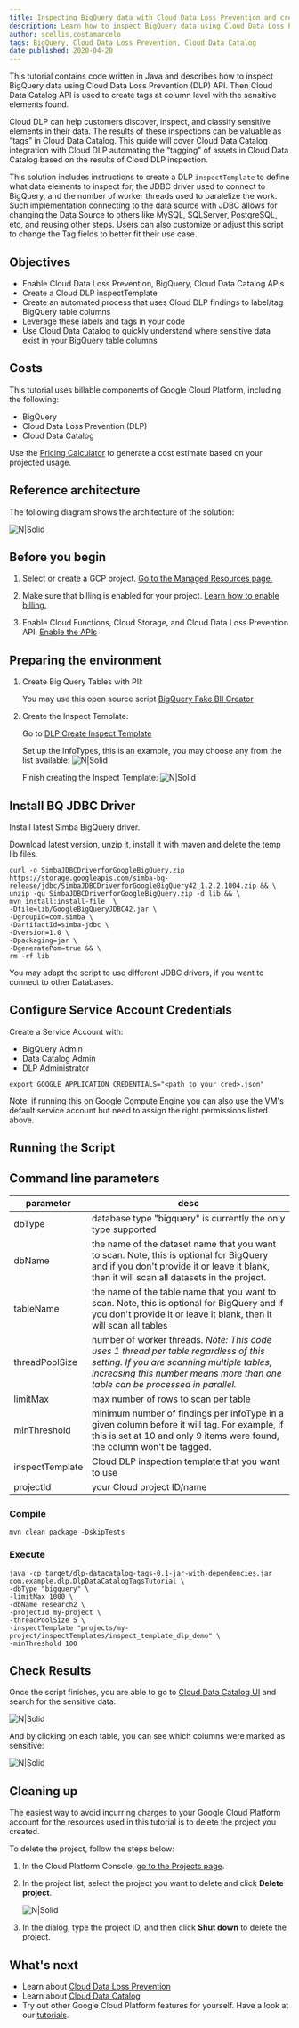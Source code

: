 ```yaml
---
title: Inspecting BigQuery data with Cloud Data Loss Prevention and creating Cloud Data Catalog Tags based on results from inspection scans.
description: Learn how to inspect BigQuery data using Cloud Data Loss Prevention and automatically create Cloud Data Catalog Tags with results from inspection scans.
author: scellis,costamarcelo
tags: BigQuery, Cloud Data Loss Prevention, Cloud Data Catalog
date_published: 2020-04-20
---
```


This tutorial contains code written in Java and describes how to inspect BigQuery data using Cloud Data Loss Prevention (DLP) API. Then Cloud Data Catalog API is used to create tags at column level with the sensitive elements found.

Cloud DLP can help customers discover, inspect, and classify sensitive elements in their data. The results of these inspections can be valuable as “tags” in Cloud Data Catalog. This guide will cover Cloud Data Catalog integration with Cloud DLP automating the “tagging” of assets in Cloud Data Catalog based on the results of Cloud DLP inspection. 

This solution includes instructions to create a DLP ```inspectTemplate``` to define what data elements to inspect for, the JDBC driver used to connect to BigQuery, and the number of worker threads used to paralelize the work. Such implementation connecting to the data source with JDBC allows for changing the Data Source to others like MySQL, SQLServer, PostgreSQL, etc, and reusing other steps. Users can also customize or adjust this script to change the Tag fields to better fit their use case. 

## Objectives

- Enable Cloud Data Loss Prevention, BigQuery, Cloud Data Catalog APIs
- Create a Cloud DLP inspectTemplate
- Create an automated process that uses Cloud DLP findings to label/tag BigQuery table columns
- Leverage these labels and tags in your code 
- Use Cloud Data Catalog to quickly understand where sensitive data exist in your BigQuery table columns

## Costs

This tutorial uses billable components of Google Cloud Platform, including the following:

- BigQuery
- Cloud Data Loss Prevention (DLP)
- Cloud Data Catalog

Use the [Pricing Calculator](https://cloud.google.com/products/calculator) to generate a cost estimate based on your projected usage.

## Reference architecture

The following diagram shows the architecture of the solution:

![N|Solid](./images/flow.png)


## Before you begin

1.  Select or create a GCP project.
    [Go to the Managed Resources page.](https://console.cloud.google.com/cloud-resource-manager)

1.  Make sure that billing is enabled for your project.
    [Learn how to enable billing.](https://cloud.google.com/billing/docs/how-to/modify-project)

1.  Enable Cloud Functions, Cloud Storage, and Cloud Data Loss Prevention API.
    [Enable the APIs](https://console.cloud.google.com/flows/enableapi?apiid=datacatalog.googleapis.com,bigquery.googleapis.com,dlp.googleapis.com)

## Preparing the environment

1.  Create Big Query Tables with PII:

    You may use this open source script [BigQuery Fake BII Creator](https://github.com/mesmacosta/bq-fake-pii-table-creator) 

1.  Create the Inspect Template:

    Go to [DLP Create Inspect Template](https://console.cloud.google.com/security/dlp/create/template)

    Set up the InfoTypes, this is an example, you may choose any from the list available:
    ![N|Solid](./images/infoTypes.png)

    Finish creating the Inspect Template:
    ![N|Solid](./images/inspectTemplateCreated.png)

## Install BQ JDBC Driver

Install latest Simba BigQuery driver.

Download latest version, unzip it, install it with maven and delete the temp lib files.
```
curl -o SimbaJDBCDriverforGoogleBigQuery.zip https://storage.googleapis.com/simba-bq-release/jdbc/SimbaJDBCDriverforGoogleBigQuery42_1.2.2.1004.zip && \
unzip -qu SimbaJDBCDriverforGoogleBigQuery.zip -d lib && \
mvn install:install-file  \
-Dfile=lib/GoogleBigQueryJDBC42.jar \
-DgroupId=com.simba \
-DartifactId=simba-jdbc \
-Dversion=1.0 \
-Dpackaging=jar \
-DgeneratePom=true && \
rm -rf lib
```
You may adapt the script to use different JDBC drivers, if you want to connect to other Databases.

## Configure Service Account Credentials

Create a Service Account with:
* BigQuery Admin
* Data Catalog Admin
* DLP Administrator
```
export GOOGLE_APPLICATION_CREDENTIALS="<path to your cred>.json"
```

Note: if running this on Google Compute Engine you can also use the VM's default service account but need to assign the right permissions listed above. 

## Running the Script

## Command line parameters

| parameter                  | desc                                                                                                                                                                                                                  | 
|----------------------------|-----------------------------------------------------------------------------------------------------------------------------------------------------------------------------------------------------------------------|
| dbType                     | database type "bigquery" is currently the only type supported                                                                                                                                                         |
| dbName                     | the name of the dataset name that you want to scan.  Note, this is optional for BigQuery and if you don't provide it or leave it blank, then it will scan all datasets in the project.                                |
| tableName                  | the name of the table name that you want to scan.  Note, this is optional for BigQuery and if you don't provide it or leave it blank, then it will scan all tables                                                    |         
| threadPoolSize             | number of worker threads. _Note: This code uses 1 thread per table regardless of this setting. If you are scanning multiple tables, increasing this number means more than one table can be processed in parallel._   |
| limitMax                   | max number of rows to scan per table                                                                                                                                                                                  |
| minThreshold               | minimum number of findings per infoType in a given column before it will tag. For example, if this is set at 10 and only 9 items were found, the column won't be tagged.                                              |
| inspectTemplate            | Cloud DLP inspection template that you want to use                                                                                                                                                                    |
| projectId                  | your Cloud project ID/name                                                                                                                                                                                            |

### Compile
```
mvn clean package -DskipTests
```
### Execute
```
java -cp target/dlp-datacatalog-tags-0.1-jar-with-dependencies.jar com.example.dlp.DlpDataCatalogTagsTutorial \
-dbType "bigquery" \
-limitMax 1000 \
-dbName research2 \
-projectId my-project \
-threadPoolSize 5 \
-inspectTemplate "projects/my-project/inspectTemplates/inspect_template_dlp_demo" \
-minThreshold 100
```

## Check Results

Once the script finishes, you are able to go to [Cloud Data Catalog UI](https://cloud.google.com/data-catalog) and search for the sensitive data:

![N|Solid](./images/searchUI.png)

And by clicking on each table, you can see which columns were marked as sensitive:

![N|Solid](./images/taggedTable.png)

## Cleaning up

The easiest way to avoid incurring charges to your Google Cloud Platform account for the resources used in this tutorial is to delete the project you created.

To delete the project, follow the steps below:
1.  In the Cloud Platform Console, [go to the Projects page](https://console.cloud.google.com/iam-admin/projects).

1.  In the project list, select the project you want to delete and click **Delete project**.

    ![N|Solid](https://storage.googleapis.com/gcp-community/tutorials/partial-redaction-with-dlp-and-gcf/img_delete_project.png)
    
1.  In the dialog, type the project ID, and then click **Shut down** to delete the project.

## What's next

- Learn about [Cloud Data Loss Prevention](https://cloud.google.com/dlp)
- Learn about [Cloud Data Catalog](https://cloud.google.com/data-catalog) 
- Try out other Google Cloud Platform features for yourself. Have a look at our [tutorials](https://cloud.google.com/docs/tutorials).
